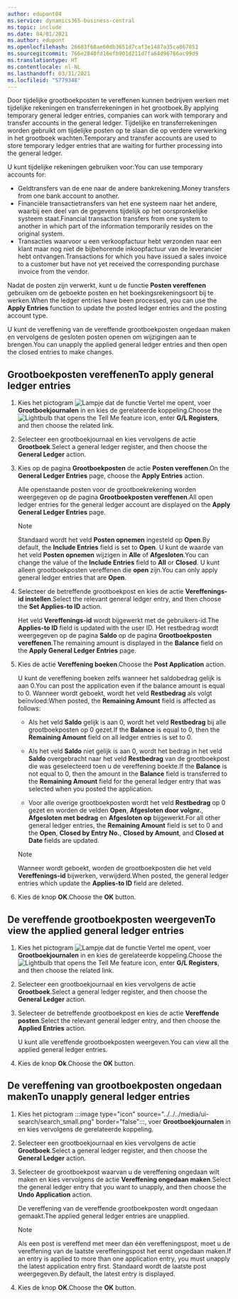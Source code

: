 ```yaml
---
author: edupont04
ms.service: dynamics365-business-central
ms.topic: include
ms.date: 04/01/2021
ms.author: edupont
ms.openlocfilehash: 26683f68ae60db3651d7caf3e1487a35ca867851
ms.sourcegitcommit: 766e2840fd16efb901d211d7fa64d96766ac99d9
ms.translationtype: HT
ms.contentlocale: nl-NL
ms.lasthandoff: 03/31/2021
ms.locfileid: "5779348"
---
```

<span data-ttu-id="a664d-101">Door tijdelijke grootboekposten te vereffenen kunnen bedrijven werken met tijdelijke rekeningen en transferrekeningen in het grootboek.</span><span class="sxs-lookup"><span data-stu-id="a664d-101">By applying temporary general ledger entries, companies can work with temporary and transfer accounts in the general ledger.</span></span> <span data-ttu-id="a664d-102">Tijdelijke en transferrekeningen worden gebruikt om tijdelijke posten op te slaan die op verdere verwerking in het grootboek wachten.</span><span class="sxs-lookup"><span data-stu-id="a664d-102">Temporary and transfer accounts are used to store temporary ledger entries that are waiting for further processing into the general ledger.</span></span>  

<span data-ttu-id="a664d-103">U kunt tijdelijke rekeningen gebruiken voor:</span><span class="sxs-lookup"><span data-stu-id="a664d-103">You can use temporary accounts for:</span></span>  

- <span data-ttu-id="a664d-104">Geldtransfers van de ene naar de andere bankrekening.</span><span class="sxs-lookup"><span data-stu-id="a664d-104">Money transfers from one bank account to another.</span></span>  
- <span data-ttu-id="a664d-105">Financiële transactietransfers van het ene systeem naar het andere, waarbij een deel van de gegevens tijdelijk op het oorspronkelijke systeem staat.</span><span class="sxs-lookup"><span data-stu-id="a664d-105">Financial transaction transfers from one system to another in which part of the information temporarily resides on the original system.</span></span>  
- <span data-ttu-id="a664d-106">Transacties waarvoor u een verkoopfactuur hebt verzonden naar een klant maar nog niet de bijbehorende inkoopfactuur van de leverancier hebt ontvangen.</span><span class="sxs-lookup"><span data-stu-id="a664d-106">Transactions for which you have issued a sales invoice to a customer but have not yet received the corresponding purchase invoice from the vendor.</span></span>  

<span data-ttu-id="a664d-107">Nadat de posten zijn verwerkt, kunt u de functie **Posten vereffenen** gebruiken om de geboekte posten en het boekingsrekeningsoort bij te werken.</span><span class="sxs-lookup"><span data-stu-id="a664d-107">When the ledger entries have been processed, you can use the **Apply Entries** function to update the posted ledger entries and the posting account type.</span></span>  

<span data-ttu-id="a664d-108">U kunt de vereffening van de vereffende grootboekposten ongedaan maken en vervolgens de gesloten posten openen om wijzigingen aan te brengen.</span><span class="sxs-lookup"><span data-stu-id="a664d-108">You can unapply the applied general ledger entries and then open the closed entries to make changes.</span></span>  

## <a name="to-apply-general-ledger-entries"></a><span data-ttu-id="a664d-109">Grootboekposten vereffenen</span><span class="sxs-lookup"><span data-stu-id="a664d-109">To apply general ledger entries</span></span>  

1. <span data-ttu-id="a664d-110">Kies het pictogram ![Lampje dat de functie Vertel me opent](../../../media/ui-search/search_small.png "Vertel me wat u wilt doen"), voer **Grootboekjournalen** in en kies de gerelateerde koppeling.</span><span class="sxs-lookup"><span data-stu-id="a664d-110">Choose the ![Lightbulb that opens the Tell Me feature](../../../media/ui-search/search_small.png "Tell me what you want to do") icon, enter **G/L Registers**, and then choose the related link.</span></span>  
2. <span data-ttu-id="a664d-111">Selecteer een grootboekjournaal en kies vervolgens de actie **Grootboek**.</span><span class="sxs-lookup"><span data-stu-id="a664d-111">Select a general ledger register, and then choose the **General Ledger** action.</span></span>  
3. <span data-ttu-id="a664d-112">Kies op de pagina **Grootboekposten** de actie **Posten vereffenen**.</span><span class="sxs-lookup"><span data-stu-id="a664d-112">On the **General Ledger Entries** page, choose the **Apply Entries** action.</span></span>  

    <span data-ttu-id="a664d-113">Alle openstaande posten voor de grootboekrekening worden weergegeven op de pagina **Grootboekposten vereffenen**.</span><span class="sxs-lookup"><span data-stu-id="a664d-113">All open ledger entries for the general ledger account are displayed on the **Apply General Ledger Entries** page.</span></span>  

    > [!NOTE]  
    > <span data-ttu-id="a664d-114">Standaard wordt het veld **Posten opnemen** ingesteld op **Open**.</span><span class="sxs-lookup"><span data-stu-id="a664d-114">By default, the **Include Entries** field is set to **Open**.</span></span> <span data-ttu-id="a664d-115">U kunt de waarde van het veld **Posten opnemen** wijzigen in **Alle** of **Afgesloten**.</span><span class="sxs-lookup"><span data-stu-id="a664d-115">You can change the value of the **Include Entries** field to **All** or **Closed**.</span></span> <span data-ttu-id="a664d-116">U kunt alleen grootboekposten vereffenen die **open** zijn.</span><span class="sxs-lookup"><span data-stu-id="a664d-116">You can only apply general ledger entries that are **Open**.</span></span>  

4. <span data-ttu-id="a664d-117">Selecteer de betreffende grootboekpost en kies de actie **Vereffenings-id instellen**.</span><span class="sxs-lookup"><span data-stu-id="a664d-117">Select the relevant general ledger entry, and then choose the **Set Applies-to ID** action.</span></span>  

    <span data-ttu-id="a664d-118">Het veld **Vereffenings-id** wordt bijgewerkt met de gebruikers-id.</span><span class="sxs-lookup"><span data-stu-id="a664d-118">The **Applies-to ID** field is updated with the user ID.</span></span> <span data-ttu-id="a664d-119">Het restbedrag wordt weergegeven op de pagina **Saldo** op de pagina **Grootboekposten vereffenen**.</span><span class="sxs-lookup"><span data-stu-id="a664d-119">The remaining amount is displayed in the **Balance** field on the **Apply General Ledger Entries** page.</span></span>  
5. <span data-ttu-id="a664d-120">Kies de actie **Vereffening boeken**.</span><span class="sxs-lookup"><span data-stu-id="a664d-120">Choose the **Post Application** action.</span></span>  

    <span data-ttu-id="a664d-121">U kunt de vereffening boeken zelfs wanneer het saldobedrag gelijk is aan 0.</span><span class="sxs-lookup"><span data-stu-id="a664d-121">You can post the application even if the balance amount is equal to 0.</span></span> <span data-ttu-id="a664d-122">Wanneer wordt geboekt, wordt het veld **Restbedrag** als volgt beïnvloed:</span><span class="sxs-lookup"><span data-stu-id="a664d-122">When posted, the **Remaining Amount** field is affected as follows:</span></span>  

    - <span data-ttu-id="a664d-123">Als het veld **Saldo** gelijk is aan 0, wordt het veld **Restbedrag** bij alle grootboekposten op 0 gezet.</span><span class="sxs-lookup"><span data-stu-id="a664d-123">If the **Balance** is equal to 0, then the **Remaining Amount** field on all ledger entries is set to 0.</span></span>  

    - <span data-ttu-id="a664d-124">Als het veld **Saldo** niet gelijk is aan 0, wordt het bedrag in het veld **Saldo** overgebracht naar het veld **Restbedrag** van de grootboekpost die was geselecteerd toen u de vereffening boekte.</span><span class="sxs-lookup"><span data-stu-id="a664d-124">If the **Balance** is not equal to 0, then the amount in the **Balance** field is transferred to the **Remaining Amount** field for the general ledger entry that was selected when you posted the application.</span></span>  

    - <span data-ttu-id="a664d-125">Voor alle overige grootboekposten wordt het veld **Restbedrag** op 0 gezet en worden de velden **Open**, **Afgesloten door volgnr.**, **Afgesloten met bedrag** en **Afgesloten op** bijgewerkt.</span><span class="sxs-lookup"><span data-stu-id="a664d-125">For all other general ledger entries, the **Remaining Amount** field is set to 0 and the **Open**, **Closed by Entry No.**, **Closed by Amount**, and **Closed at Date** fields are updated.</span></span>  

    > [!NOTE]  
    > <span data-ttu-id="a664d-126">Wanneer wordt geboekt, worden de grootboekposten die het veld **Vereffenings-id** bijwerken, verwijderd.</span><span class="sxs-lookup"><span data-stu-id="a664d-126">When posted, the general ledger entries which update the **Applies-to ID** field are deleted.</span></span>  

6. <span data-ttu-id="a664d-127">Kies de knop **OK**.</span><span class="sxs-lookup"><span data-stu-id="a664d-127">Choose the **OK** button.</span></span>  

## <a name="to-view-the-applied-general-ledger-entries"></a><span data-ttu-id="a664d-128">De vereffende grootboekposten weergeven</span><span class="sxs-lookup"><span data-stu-id="a664d-128">To view the applied general ledger entries</span></span>  

1. <span data-ttu-id="a664d-129">Kies het pictogram ![Lampje dat de functie Vertel me opent](../../../media/ui-search/search_small.png "Vertel me wat u wilt doen"), voer **Grootboekjournalen** in en kies de gerelateerde koppeling.</span><span class="sxs-lookup"><span data-stu-id="a664d-129">Choose the ![Lightbulb that opens the Tell Me feature](../../../media/ui-search/search_small.png "Tell me what you want to do") icon, enter **G/L Registers**, and then choose the related link.</span></span>  
2. <span data-ttu-id="a664d-130">Selecteer een grootboekjournaal en kies vervolgens de actie **Grootboek**.</span><span class="sxs-lookup"><span data-stu-id="a664d-130">Select a general ledger register, and then choose the **General Ledger** action.</span></span>  
3. <span data-ttu-id="a664d-131">Selecteer de betreffende grootboekpost en kies de actie **Vereffende posten**.</span><span class="sxs-lookup"><span data-stu-id="a664d-131">Select the relevant general ledger entry, and then choose the **Applied Entries** action.</span></span>  

    <span data-ttu-id="a664d-132">U kunt alle vereffende grootboekposten weergeven.</span><span class="sxs-lookup"><span data-stu-id="a664d-132">You can view all the applied general ledger entries.</span></span>  

4. <span data-ttu-id="a664d-133">Kies de knop **Ok**.</span><span class="sxs-lookup"><span data-stu-id="a664d-133">Choose the **OK** button.</span></span>  

## <a name="to-unapply-general-ledger-entries"></a><span data-ttu-id="a664d-134">De vereffening van grootboekposten ongedaan maken</span><span class="sxs-lookup"><span data-stu-id="a664d-134">To unapply general ledger entries</span></span>  

1. Kies het pictogram :::image type="icon" source="../../../media/ui-search/search_small.png" border="false":::, voer **Grootboekjournalen** in en kies vervolgens de gerelateerde koppeling.  
2. <span data-ttu-id="a664d-136">Selecteer een grootboekjournaal en kies vervolgens de actie **Grootboek**.</span><span class="sxs-lookup"><span data-stu-id="a664d-136">Select a general ledger register, and then choose the **General Ledger** action.</span></span>  
3. <span data-ttu-id="a664d-137">Selecteer de grootboekpost waarvan u de vereffening ongedaan wilt maken en kies vervolgens de actie **Vereffening ongedaan maken**.</span><span class="sxs-lookup"><span data-stu-id="a664d-137">Select the general ledger entry that you want to unapply, and then choose the **Undo Application** action.</span></span>  

    <span data-ttu-id="a664d-138">De vereffening van de vereffende grootboekposten wordt ongedaan gemaakt.</span><span class="sxs-lookup"><span data-stu-id="a664d-138">The applied general ledger entries are unapplied.</span></span>  

    > [!NOTE]  
    > <span data-ttu-id="a664d-139">Als een post is vereffend met meer dan één vereffeningspost, moet u de vereffening van de laatste vereffeningspost het eerst ongedaan maken.</span><span class="sxs-lookup"><span data-stu-id="a664d-139">If an entry is applied to more than one application entry, you must unapply the latest application entry first.</span></span> <span data-ttu-id="a664d-140">Standaard wordt de laatste post weergegeven.</span><span class="sxs-lookup"><span data-stu-id="a664d-140">By default, the latest entry is displayed.</span></span>  

4. <span data-ttu-id="a664d-141">Kies de knop **OK**.</span><span class="sxs-lookup"><span data-stu-id="a664d-141">Choose the **OK** button.</span></span>  
